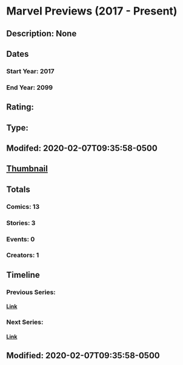 # Marvel Previews (2017 - Present)
## Description: None
## Dates
### Start Year: 2017
### End Year: 2099
## Rating: 
## Type: 
## Modifed: 2020-02-07T09:35:58-0500
## [Thumbnail](http://i.annihil.us/u/prod/marvel/i/mg/b/40/image_not_available.jpg)
## Totals
### Comics: 13
### Stories: 3
### Events: 0
### Creators: 1
## Timeline
### Previous Series: 
#### [Link]()
### Next Series: 
#### [Link]()
## Modified: 2020-02-07T09:35:58-0500